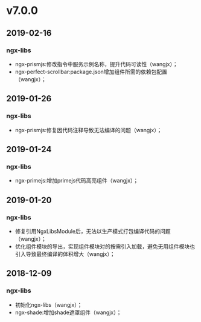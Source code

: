 # v7.0.0
## 2019-02-16
### ngx-libs
- ngx-prismjs:修改指令中服务示例名称，提升代码可读性（wangjx）；
- ngx-perfect-scrollbar:package.json增加组件所需的依赖包配置（wangjx）；

## 2019-01-26
### ngx-libs
- ngx-prismjs:修复因代码注释导致无法编译的问题（wangjx）；

## 2019-01-24
### ngx-libs
- ngx-primejs:增加primejs代码高亮组件（wangjx）；

## 2019-01-20
### ngx-libs
- 修复引用NgxLibsModule后，无法以生产模式打包编译代码的问题（wangjx）；
- 优化组件模块的导出，实现组件模块对的按需引入加载，避免无用组件模块也引入导致最终编译的体积增大（wangjx）；

## 2018-12-09
### ngx-libs
- 初始化ngx-libs（wangjx）；
- ngx-shade:增加shade遮罩组件（wangjx）；